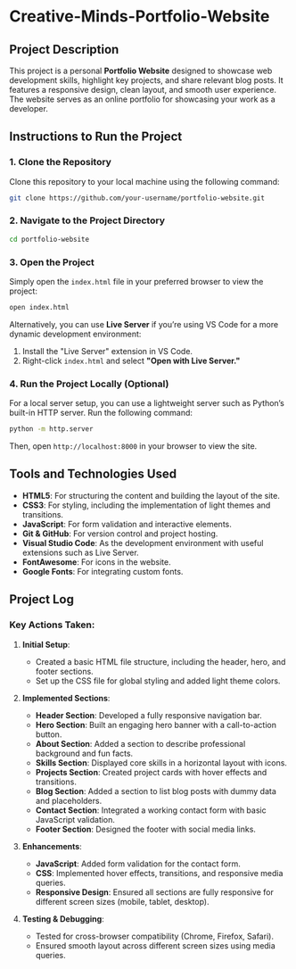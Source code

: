 
# **Creative-Minds-Portfolio-Website**

## **Project Description**
This project is a personal **Portfolio Website** designed to showcase web development skills, highlight key projects, and share relevant blog posts. It features a responsive design, clean layout, and smooth user experience. The website serves as an online portfolio for showcasing your work as a developer.

## **Instructions to Run the Project**

### **1. Clone the Repository**
Clone this repository to your local machine using the following command:

```bash
git clone https://github.com/your-username/portfolio-website.git
```

### **2. Navigate to the Project Directory**
```bash
cd portfolio-website
```

### **3. Open the Project**
Simply open the `index.html` file in your preferred browser to view the project:

```bash
open index.html
```

Alternatively, you can use **Live Server** if you’re using VS Code for a more dynamic development environment:
1. Install the "Live Server" extension in VS Code.
2. Right-click `index.html` and select **"Open with Live Server."**

### **4. Run the Project Locally (Optional)**
For a local server setup, you can use a lightweight server such as Python’s built-in HTTP server. Run the following command:
```bash
python -m http.server
```
Then, open `http://localhost:8000` in your browser to view the site.

## **Tools and Technologies Used**

- **HTML5**: For structuring the content and building the layout of the site.
- **CSS3**: For styling, including the implementation of light themes and transitions.
- **JavaScript**: For form validation and interactive elements.
- **Git & GitHub**: For version control and project hosting.
- **Visual Studio Code**: As the development environment with useful extensions such as Live Server.
- **FontAwesome**: For icons in the website.
- **Google Fonts**: For integrating custom fonts.

## **Project Log**

### **Key Actions Taken:**

1. **Initial Setup**:
   - Created a basic HTML file structure, including the header, hero, and footer sections.
   - Set up the CSS file for global styling and added light theme colors.

2. **Implemented Sections**:
   - **Header Section**: Developed a fully responsive navigation bar.
   - **Hero Section**: Built an engaging hero banner with a call-to-action button.
   - **About Section**: Added a section to describe professional background and fun facts.
   - **Skills Section**: Displayed core skills in a horizontal layout with icons.
   - **Projects Section**: Created project cards with hover effects and transitions.
   - **Blog Section**: Added a section to list blog posts with dummy data and placeholders.
   - **Contact Section**: Integrated a working contact form with basic JavaScript validation.
   - **Footer Section**: Designed the footer with social media links.

3. **Enhancements**:
   - **JavaScript**: Added form validation for the contact form.
   - **CSS**: Implemented hover effects, transitions, and responsive media queries.
   - **Responsive Design**: Ensured all sections are fully responsive for different screen sizes (mobile, tablet, desktop).

4. **Testing & Debugging**:
   - Tested for cross-browser compatibility (Chrome, Firefox, Safari).
   - Ensured smooth layout across different screen sizes using media queries.
